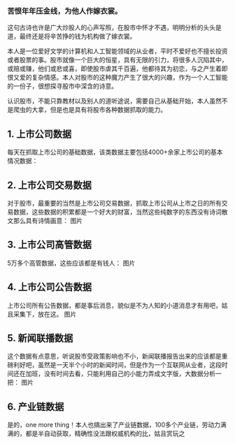 
### 苦恨年年压金线，为他人作嫁衣裳。

这句古诗也许是广大炒股人的心声写照，在股市中怀才不遇，明明分析的头头是道，最终还是将辛苦挣的钱为机构做了嫁衣裳。

本人是一位爱好文学的计算机和人工智能领域的从业者，平时不爱好也不擅长投资或者股票的事。股市就像一个巨大的恒星，具有无限的引力，将很多人沉陷其中，或赔或赚，他们或悲或喜，即使股市虐其千百遍，他都待其为初恋，与之产生着即恨又爱的复杂情感。本人对股市的这种魔力产生了很大的兴趣，作为一个人工智能的一份子，很想探寻股市中深含的诗意。

认识股市，不能只靠教材以及别人的道听途说，需要自己从基础开始，本人虽然不是爬虫的大拿，但是也是具有将股市各种数据抓取的能力。

## 1. 上市公司数据

每天在抓取上市公司的基础数据，该类数据主要包括4000+余家上市公司的基本情况数据：


## 2. 上市公司交易数据

对于股市，最重要的当然是上市公司交易数据，抓取上市公司从上市之日的所有交易数据，这些数据的积累都是一个好大的财富，当然这些纯数字的东西没有诗词散文那么具有诗情画意：
图片

## 3. 上市公司高管数据
5万多个高管数据，这些应该都是有钱人：
图片

## 4. 上市公司公告数据
上市公司所有公告数据，都是事后消息，貌似是不为人知的小道消息才有用吧，姑且采集下，放在这。
图片

## 5. 新闻联播数据
这个数据有点意思，听说股市受政策影响也不小，新闻联播报告出来的应该都是重磅利好吧，虽然是一天半个小时的新闻时间，但是作为一个互联网从业者，这段时间还在加班，没有时间去看，只能利用自己的小能力弄成文字版，大数据分析一把：
图片

## 6. 产业链数据
是的，one more thing！本人也搞出来了产业链数据，100多个产业链，劳动力满满的，都是半自动获取，精确性没法跟权威机构的比，姑且赏玩之
